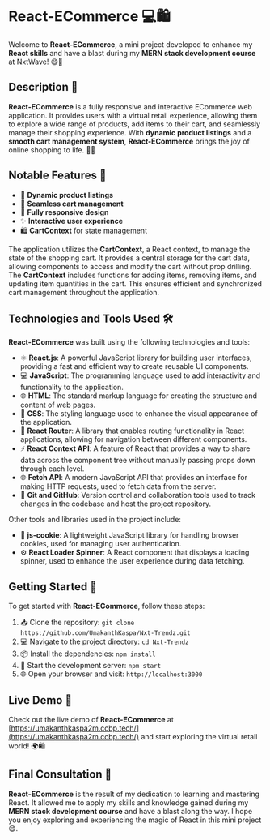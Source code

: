 # React-ECommerce 💻🛍️

Welcome to **React-ECommerce**, a mini project developed to enhance my **React skills** and have a blast during my **MERN stack development course** at NxtWave! 😄🚀

## Description 📝

**React-ECommerce** is a fully responsive and interactive ECommerce web application. It provides users with a virtual retail experience, allowing them to explore a wide range of products, add items to their cart, and seamlessly manage their shopping experience. With **dynamic product listings** and a **smooth cart management system**, **React-ECommerce** brings the joy of online shopping to life. 🛒🌟

## Notable Features 🌟

- 🌈 **Dynamic product listings**
- 🛒 **Seamless cart management**
- 📱 **Fully responsive design**
- ✨ **Interactive user experience**
- 🛍️ **CartContext** for state management

The application utilizes the **CartContext**, a React context, to manage the state of the shopping cart. It provides a central storage for the cart data, allowing components to access and modify the cart without prop drilling. The **CartContext** includes functions for adding items, removing items, and updating item quantities in the cart. This ensures efficient and synchronized cart management throughout the application.

## Technologies and Tools Used 🛠️

**React-ECommerce** was built using the following technologies and tools:

- ⚛️ **React.js**: A powerful JavaScript library for building user interfaces, providing a fast and efficient way to create reusable UI components.
- 💻 **JavaScript**: The programming language used to add interactivity and functionality to the application.
- 🌐 **HTML**: The standard markup language for creating the structure and content of web pages.
- 🎨 **CSS**: The styling language used to enhance the visual appearance of the application.
- 🔀 **React Router**: A library that enables routing functionality in React applications, allowing for navigation between different components.
- ⚡ **React Context API**: A feature of React that provides a way to share data across the component tree without manually passing props down through each level.
- 🌐 **Fetch API**: A modern JavaScript API that provides an interface for making HTTP requests, used to fetch data from the server.
- 🐙 **Git and GitHub**: Version control and collaboration tools used to track changes in the codebase and host the project repository.

Other tools and libraries used in the project include:

- 🍪 **js-cookie**: A lightweight JavaScript library for handling browser cookies, used for managing user authentication.
- ⚙️ **React Loader Spinner**: A React component that displays a loading spinner, used to enhance the user experience during data fetching.

## Getting Started 🚀

To get started with **React-ECommerce**, follow these steps:

1. 📥 Clone the repository: `git clone https://github.com/UmakanthKaspa/Nxt-Trendz.git`
2. 💻 Navigate to the project directory: `cd Nxt-Trendz`
3. 📦 Install the dependencies: `npm install`
4. 🚀 Start the development server: `npm start`
5. 🌐 Open your browser and visit: `http://localhost:3000`

## Live Demo 🎥

Check out the live demo of **React-ECommerce** at [https://umakanthkaspa2m.ccbp.tech/](https://umakanthkaspa2m.ccbp.tech/) and start exploring the virtual retail world! 🌍🛍️

## Final Consultation 🙌

**React-ECommerce** is the result of my dedication to learning and mastering React. It allowed me to apply my skills and knowledge gained during my **MERN stack development course** and have a blast along the way. I hope you enjoy exploring and experiencing the magic of React in this mini project😄.
